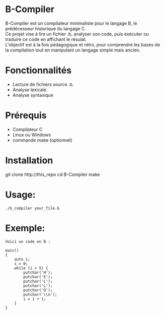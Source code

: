 # B-Compiler

B-Compiler est un compilateur minimaliste pour le langage B, le prédécesseur historique du langage C.  
Ce projet vise à lire un fichier .b, analyser son code, puis exécuter ou traduire ce code en affichant le résulat.  
L'objectif est à la fois pédagogique et rétro, pour comprendre les bases de la compilation tout en manipulant un langage simple mais ancien.  

# Fonctionnalités
- Lecture de fichiers source .b.
- Analyse lexicale.
- Analyse syntaxique

# Prérequis
- Compilateur C
- Linux ou Windows
- commande make (optionnel)

# Installation
git clone http://this_repo
cd B-Compiler
make

# Usage:
`
./b_compiler your_file.b
`

# Exemple:

`Voici un code en B :`

    main()
    {
        auto i;
        i = 0;
        while (i < 5) {
            putchar('H');
            putchar('E');
            putchar('L');
            putchar('L');
            putchar('O');
            putchar('\\n');
            i = i + 1;
        }
    }
